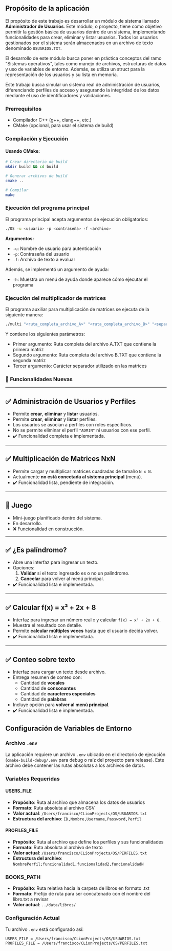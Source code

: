 ## Propósito de la aplicación

El propósito de este trabajo es desarrollar un módulo de sistema llamado **Administrador de Usuarios**. Este módulo, o proyecto, tiene como objetivo permitir la gestión básica de usuarios dentro de un sistema, implementando funcionalidades para crear, eliminar y listar usuarios. Todos los usuarios gestionados por el sistema serán almacenados en un archivo de texto denominado `USUARIOS.TXT`.

El desarrollo de este módulo busca poner en práctica conceptos del ramo "Sistemas operativos", tales como manejo de archivos, estructuras de datos y uso de variables de entorno. Además, se utiliza un struct para la representación de los usuarios y su lista en memoria.

Este trabajo busca simular un sistema real de administración de usuarios, diferenciando perfiles de acceso y asegurando la integridad de los datos mediante el uso de identificadores y validaciones.

 ### Prerrequisitos
- Compilador C++ (g++, clang++, etc.)
- CMake (opcional, para usar el sistema de build)

### Compilación y Ejecución

#### Usando CMake:
```bash
# Crear directorio de build
mkdir build && cd build

# Generar archivos de build
cmake ..

# Compilar
make
```

### Ejecución del programa principal

El programa principal acepta argumentos de ejecución obligatorios:

```bash
./OS -u <usuario> -p <contraseña> -f <archivo>
```

**Argumentos:**
- `-u`: Nombre de usuario para autenticación
- `-p`: Contraseña del usuario
- `-f`: Archivo de texto a evaluar

Además, se implementó un argumento de ayuda: 
- `-h`: Muestra un menú de ayuda donde aparece cómo ejecutar el programa

### Ejecución del multiplicador de matrices

El programa auxiliar para multiplicación de matrices se ejecuta de la siguiente manera:

```bash
./multi "<ruta_completa_archivo_A>" "<ruta_completa_archivo_B>" "<separador>"
```
Y contiene los siguientes parámetros:
- Primer argumento: Ruta completa del archivo A.TXT que contiene la primera matriz
- Segundo argumento: Ruta completa del archivo B.TXT que contiene la segunda matriz
- Tercer argumento: Carácter separador utilizado en las matrices

### 🧩 Funcionalidades Nuevas

---

## ✅ Administración de Usuarios y Perfiles

- Permite **crear**, **eliminar** y **listar** usuarios.
- Permite **crear**, **eliminar** y **listar** perfiles.
- Los usuarios se asocian a perfiles con roles específicos.
- No se permite eliminar el perfil `"ADMIN"` ni usuarios con ese perfil.
- ✔️ Funcionalidad completa e implementada.

---

## ✅ Multiplicación de Matrices NxN

- Permite cargar y multiplicar matrices cuadradas de tamaño `N x N`.
- Actualmente **no está conectada al sistema principal** (menú).
- ✔️ Funcionalidad lista, pendiente de integración.

---

## 🚧 Juego

- Mini-juego planificado dentro del sistema.
- En desarrollo.
- ❌ Funcionalidad en construcción.

---

## ✅ ¿Es palíndromo?

- Abre una interfaz para ingresar un texto.
- Opciones:
  1. **Validar** si el texto ingresado es o no un palíndromo.
  2. **Cancelar** para volver al menú principal.
- ✔️ Funcionalidad lista e implementada.

---

## ✅ Calcular f(x) = x² + 2x + 8

- Interfaz para ingresar un número real `x` y calcular `f(x) = x² + 2x + 8`.
- Muestra el resultado con detalle.
- Permite **calcular múltiples veces** hasta que el usuario decida volver.
- ✔️ Funcionalidad lista e implementada.

---

## ✅ Conteo sobre texto

- Interfaz para cargar un texto desde archivo.
- Entrega resumen de conteo con:
  - Cantidad de **vocales**
  - Cantidad de **consonantes**
  - Cantidad de **caracteres especiales**
  - Cantidad de **palabras**
- Incluye opción para **volver al menú principal**.
- ✔️ Funcionalidad lista e implementada.



## Configuración de Variables de Entorno

### Archivo `.env`

La aplicación requiere un archivo `.env` ubicado en el directorio de ejecución (`cmake-build-debug/.env` para debug o raíz del proyecto para release). Este archivo debe contener las rutas absolutas a los archivos de datos.

### Variables Requeridas

#### USERS_FILE
- **Propósito**: Ruta al archivo que almacena los datos de usuarios
- **Formato**: Ruta absoluta al archivo CSV
- **Valor actual**: `/Users/francisco/CLionProjects/OS/USUARIOS.txt`
- **Estructura del archivo**: `ID,Nombre,Username,Password,Perfil`

#### PROFILES_FILE
- **Propósito**: Ruta al archivo que define los perfiles y sus funcionalidades
- **Formato**: Ruta absoluta al archivo de texto
- **Valor actual**: `/Users/francisco/CLionProjects/OS/PERFILES.txt`
- **Estructura del archivo**: `NombrePerfil;funcionalidad1,funcionalidad2,funcionalidadN`

### BOOKS_PATH
- **Propósito**: Ruta relativa hacia la carpeta de libros en formato .txt
- **Formato**: Prefijo de ruta para ser concatenado con el nombre del libro.txt a revisar
- **Valor actual**: `../data/libros/`


### Configuración Actual

Tu archivo `.env` está configurado así:
```dotenv
USERS_FILE = /Users/francisco/CLionProjects/OS/USUARIOS.txt
PROFILES_FILE = /Users/francisco/CLionProjects/OS/PERFILES.txt
